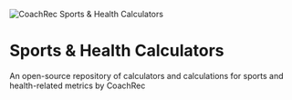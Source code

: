 ![CoachRec Sports & Health Calculators]([http://url/to/img.png](https://a-us.storyblok.com/f/1015277/1200x630/41bd835c2f/coachrec-open-source-sports-health-calculators.png?cv=1691650210190))


# Sports & Health Calculators
An open-source repository of calculators and calculations for sports and health-related metrics by CoachRec
